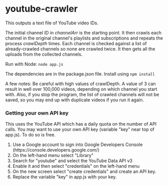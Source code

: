 # youtube-crawler
This outputs a text file of YouTube video IDs.

The initial channel ID in _channelArr_ is the starting point.  It then crawls each channel in the original channel's playlists and subscriptions and repeats the process _crawlDepth_ times.  Each channel is checked against a list of already-crawled channels so none are crawled twice.  It then gets all the uploads from the collected channels.

Run with Node: <code>node app.js</code>

The dependencies are in the package.json file.  Install using <code>npm install</code>

<p>
A few notes:  Be careful with high values of crawlDepth.  A value of 3 can result in well over 100,000 videos, depending on which channel you start with.
Also, if you stop the program, the list of crawled channels will not be saved, so you may end up with duplicate videos if you run it again.
</p>

<h3>Getting your own API key</h3><p>
This uses the YouTube API which has a daily quota on the number of API calls.  You may want to use your own API key (variable "key" near top of app.js).
To do so is free.  
<ol>
<li>Use a Google account to sign into Google Developers Console (https://console.developers.google.com/)</li>
<li>On the left-hand menu select "Library"</li>
<li>Search for "youtube" and select the YouTube Data API v3</li>
<li>Enable it and then select "credentials" on the left-hand menu</li>
<li>On the new screen select "create credentials" and create an API key.</li>
<li>Replace the variable "key" in app.js with your key.</li>
</ol>
</p>

